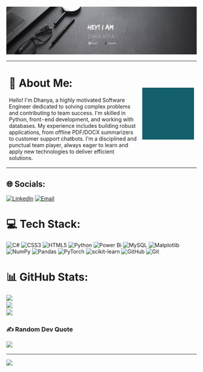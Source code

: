 <p align="center">
  <img src="https://github.com/DhanyaMU/DhanyaMU/blob/main/banner.png" alt="banner"/>
</p>

<table>
  <tr>
    <td valign="top" width="70%">
      
# 💫 About Me:
Hello! I'm Dhanya, a highly motivated Software Engineer dedicated to solving complex problems and contributing to team success. I'm skilled in Python, front-end development, and working with databases. My experience includes building robust applications, from offline PDF/DOCX summarizers to customer support chatbots. I'm a disciplined and punctual team player, always eager to learn and apply new technologies to deliver efficient solutions.

  </td>
  <td width="30%">
    <img src="https://github.com/DhanyaMU/DhanyaMU/blob/main/Gif.gif?raw=true" alt="animated-gif" width="200"/>
  </td>
  </tr>
</table>

## 🌐 Socials:
[![LinkedIn](https://img.shields.io/badge/LinkedIn-%230077B5.svg?logo=linkedin&logoColor=white)](https://linkedin.com/in/dhanya-m-u-a101a528b) [![Email](https://img.shields.io/badge/Email-D14836?logo=gmail&logoColor=white)](mailto:dhanyaumakanth@gmail.com) 

# 💻 Tech Stack:
![C#](https://img.shields.io/badge/c%23-%23239120.svg?style=flat&logo=csharp&logoColor=white) 
![CSS3](https://img.shields.io/badge/css3-%231572B6.svg?style=flat&logo=css3&logoColor=white) 
![HTML5](https://img.shields.io/badge/html5-%23E34F26.svg?style=flat&logo=html5&logoColor=white) 
![Python](https://img.shields.io/badge/python-3670A0?style=flat&logo=python&logoColor=ffdd54) 
![Power Bi](https://img.shields.io/badge/power_bi-F2C811?style=flat&logo=powerbi&logoColor=black) 
![MySQL](https://img.shields.io/badge/mysql-4479A1.svg?style=flat&logo=mysql&logoColor=white) 
![Matplotlib](https://img.shields.io/badge/Matplotlib-%23ffffff.svg?style=flat&logo=Matplotlib&logoColor=black) 
![NumPy](https://img.shields.io/badge/numpy-%23013243.svg?style=flat&logo=numpy&logoColor=white) 
![Pandas](https://img.shields.io/badge/pandas-%23150458.svg?style=flat&logo=pandas&logoColor=white) 
![PyTorch](https://img.shields.io/badge/PyTorch-%23EE4C2C.svg?style=flat&logo=PyTorch&logoColor=white) 
![scikit-learn](https://img.shields.io/badge/scikit--learn-%23F7931E.svg?style=flat&logo=scikit-learn&logoColor=white) 
![GitHub](https://img.shields.io/badge/github-%23121011.svg?style=flat&logo=github&logoColor=white) 
![Git](https://img.shields.io/badge/git-%23F05033.svg?style=flat&logo=git&logoColor=white)

# 📊 GitHub Stats:
![](https://github-readme-stats.vercel.app/api?username=DhanyaMU&theme=transparent&hide_border=true&include_all_commits=false&count_private=false)<br/>
![](https://nirzak-streak-stats.vercel.app/?user=DhanyaMU&theme=transparent&hide_border=true)<br/>
![](https://github-readme-stats.vercel.app/api/top-langs/?username=DhanyaMU&theme=transparent&hide_border=true&include_all_commits=false&count_private=false&layout=compact)

### ✍️ Random Dev Quote
![](https://quotes-github-readme.vercel.app/api?type=horizontal&theme=radical)

---
[![](https://visitcount.itsvg.in/api?id=DhanyaMU&icon=0&color=0)](https://visitcount.itsvg.in)

<!-- Proudly created with GPRM ( https://gprm.itsvg.in ) -->
